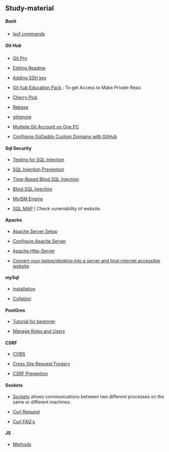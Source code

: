 ## Study-material

##### Bash

- [lsof commands](http://www.thegeekstuff.com/2012/08/lsof-command-examples)


##### Git Hub

- [Git Pro](https://git-scm.com/book/en/v2/)

- [Editing Readme](https://help.github.com/articles/basic-writing-and-formatting-syntax/)

- [Adding SSH key](https://help.github.com/articles/adding-a-new-ssh-key-to-your-github-account/)

- [Git hub Education Pack](https://education.github.com/) : To get Access to Make Private Repo.

- [Cherry Pick](http://think-like-a-git.net/sections/rebase-from-the-ground-up/cherry-picking-explained.html)

- [Rebase](https://www.atlassian.com/git/tutorials/merging-vs-rebasing)

- [gitignore](https://help.github.com/articles/ignoring-files/)

- [Multiple Git Account on One PC](http://mherman.org/blog/2013/09/16/managing-multiple-github-accounts/#.WiEttHWCzak)
- [Configure GoDaddy Custom Domains with GitHub](https://medium.com/@supriyakankure/how-to-add-a-custom-domain-to-your-github-page-with-godaddy-84495781143e)


#### Sql Security

- [Testing for SQL Injection](https://www.owasp.org/index.php/Testing_for_SQL_Injection_(OTG-INPVAL-005))

- [SQL Injection Prevention](https://www.owasp.org/index.php/SQL_Injection_Prevention_Cheat_Sheet)

- [Time-Based Blind SQL Injection](http://www.sqlinjection.net/time-based/)

- [Blind SQL Injection](https://www.owasp.org/index.php/Blind_SQL_Injection)

- [MyISM Engine](https://dev.mysql.com/doc/refman/5.7/en/myisam-storage-engine.html)

- [SQL MAP](http://www.linuxx.eu/2014/10/how-to-install-sqlmap-on-debian.html) | Check vuneriability of website.

#### Apache

- [Apache Server Setup](https://www.digitalocean.com/community/tutorials/how-to-install-linux-apache-mysql-php-lamp-stack-on-ubuntu)

- [Configure Apache Server](https://httpd.apache.org/docs/2.4/configuring.html)

- [Apache Http-Server](https://wiki.archlinux.org/index.php/Apache_HTTP_Server)

- [Convert your laptop/desktop into a server and host internet accessible website](https://blog.mindorks.com/how-to-convert-your-laptop-desktop-into-a-server-and-host-internet-accessible-website-on-it-part-1-545940164ab9)


#### mySql

- [Installation](https://www.digitalocean.com/community/tutorials/how-to-install-mysql-on-ubuntu-16-04)

- [Collation](https://dev.mysql.com/doc/refman/5.7/en/adding-collation.html)

#### PostGres

- [Tutorial for beginner](https://www.tutorialspoint.com/postgresql/index.htm)

- [Manage Roles and Users](https://www.postgresql.org/docs/8.1/static/user-manag.html)

#### CSRF

- [CORS](https://developer.mozilla.org/en-US/docs/Web/HTTP/Access_control_CORS)

- [Cross Site Request Frogery](https://www.owasp.org/index.php/Cross-Site_Request_Forgery_(CSRF))

- [CSRF Prevention](https://www.owasp.org/index.php/Cross-Site_Request_Forgery_(CSRF)_Prevention_Cheat_Sheet)

#### Sockets

- [Sockets](https://www.tutorialspoint.com/unix_sockets/what_is_socket.htm) allows communications between two different processes on the same or different machines.

- [Curl Request](https://www.computerhope.com/unix/curl.htm)
- [Curl FAQ's](https://curl.haxx.se/docs/faq.html)

#### JS

- [Methods](https://developer.mozilla.org/en-US/docs/Web/HTTP/Methods/CONNECT)